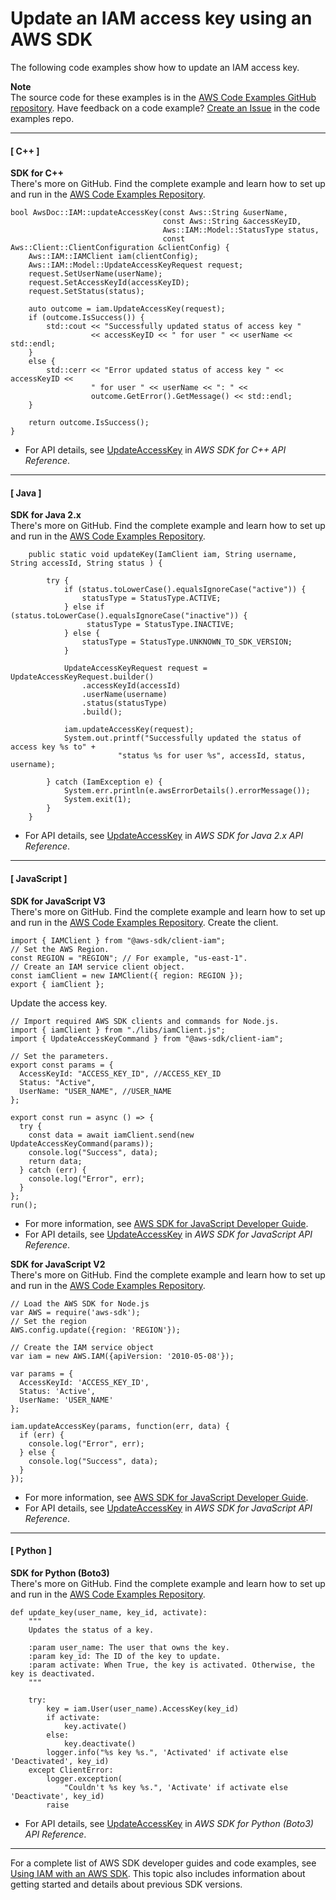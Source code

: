 # Update an IAM access key using an AWS SDK<a name="example_iam_UpdateAccessKey_section"></a>

The following code examples show how to update an IAM access key\.

**Note**  
The source code for these examples is in the [AWS Code Examples GitHub repository](https://github.com/awsdocs/aws-doc-sdk-examples)\. Have feedback on a code example? [Create an Issue](https://github.com/awsdocs/aws-doc-sdk-examples/issues/new/choose) in the code examples repo\. 

------
#### [ C\+\+ ]

**SDK for C\+\+**  
 There's more on GitHub\. Find the complete example and learn how to set up and run in the [AWS Code Examples Repository](https://github.com/awsdocs/aws-doc-sdk-examples/tree/main/cpp/example_code/iam#code-examples)\. 
  

```
bool AwsDoc::IAM::updateAccessKey(const Aws::String &userName,
                                  const Aws::String &accessKeyID,
                                  Aws::IAM::Model::StatusType status,
                                  const Aws::Client::ClientConfiguration &clientConfig) {
    Aws::IAM::IAMClient iam(clientConfig);
    Aws::IAM::Model::UpdateAccessKeyRequest request;
    request.SetUserName(userName);
    request.SetAccessKeyId(accessKeyID);
    request.SetStatus(status);

    auto outcome = iam.UpdateAccessKey(request);
    if (outcome.IsSuccess()) {
        std::cout << "Successfully updated status of access key "
                  << accessKeyID << " for user " << userName << std::endl;
    }
    else {
        std::cerr << "Error updated status of access key " << accessKeyID <<
                  " for user " << userName << ": " <<
                  outcome.GetError().GetMessage() << std::endl;
    }

    return outcome.IsSuccess();
}
```
+  For API details, see [UpdateAccessKey](https://docs.aws.amazon.com/goto/SdkForCpp/iam-2010-05-08/UpdateAccessKey) in *AWS SDK for C\+\+ API Reference*\. 

------
#### [ Java ]

**SDK for Java 2\.x**  
 There's more on GitHub\. Find the complete example and learn how to set up and run in the [AWS Code Examples Repository](https://github.com/awsdocs/aws-doc-sdk-examples/tree/main/javav2/example_code/iam#readme)\. 
  

```
    public static void updateKey(IamClient iam, String username, String accessId, String status ) {

        try {
            if (status.toLowerCase().equalsIgnoreCase("active")) {
                statusType = StatusType.ACTIVE;
            } else if (status.toLowerCase().equalsIgnoreCase("inactive")) {
                 statusType = StatusType.INACTIVE;
            } else {
                statusType = StatusType.UNKNOWN_TO_SDK_VERSION;
            }

            UpdateAccessKeyRequest request = UpdateAccessKeyRequest.builder()
                .accessKeyId(accessId)
                .userName(username)
                .status(statusType)
                .build();

            iam.updateAccessKey(request);
            System.out.printf("Successfully updated the status of access key %s to" +
                        "status %s for user %s", accessId, status, username);

        } catch (IamException e) {
            System.err.println(e.awsErrorDetails().errorMessage());
            System.exit(1);
        }
    }
```
+  For API details, see [UpdateAccessKey](https://docs.aws.amazon.com/goto/SdkForJavaV2/iam-2010-05-08/UpdateAccessKey) in *AWS SDK for Java 2\.x API Reference*\. 

------
#### [ JavaScript ]

**SDK for JavaScript V3**  
 There's more on GitHub\. Find the complete example and learn how to set up and run in the [AWS Code Examples Repository](https://github.com/awsdocs/aws-doc-sdk-examples/tree/main/javascriptv3/example_code/iam#code-examples)\. 
Create the client\.  

```
import { IAMClient } from "@aws-sdk/client-iam";
// Set the AWS Region.
const REGION = "REGION"; // For example, "us-east-1".
// Create an IAM service client object.
const iamClient = new IAMClient({ region: REGION });
export { iamClient };
```
Update the access key\.  

```
// Import required AWS SDK clients and commands for Node.js.
import { iamClient } from "./libs/iamClient.js";
import { UpdateAccessKeyCommand } from "@aws-sdk/client-iam";

// Set the parameters.
export const params = {
  AccessKeyId: "ACCESS_KEY_ID", //ACCESS_KEY_ID
  Status: "Active",
  UserName: "USER_NAME", //USER_NAME
};

export const run = async () => {
  try {
    const data = await iamClient.send(new UpdateAccessKeyCommand(params));
    console.log("Success", data);
    return data;
  } catch (err) {
    console.log("Error", err);
  }
};
run();
```
+  For more information, see [AWS SDK for JavaScript Developer Guide](https://docs.aws.amazon.com/sdk-for-javascript/v3/developer-guide/iam-examples-managing-access-keys.html#iam-examples-managing-access-keys-updating)\. 
+  For API details, see [UpdateAccessKey](https://docs.aws.amazon.com/AWSJavaScriptSDK/v3/latest/clients/client-iam/classes/updateaccesskeycommand.html) in *AWS SDK for JavaScript API Reference*\. 

**SDK for JavaScript V2**  
 There's more on GitHub\. Find the complete example and learn how to set up and run in the [AWS Code Examples Repository](https://github.com/awsdocs/aws-doc-sdk-examples/tree/main/javascript/example_code/iam#code-examples)\. 
  

```
// Load the AWS SDK for Node.js
var AWS = require('aws-sdk');
// Set the region 
AWS.config.update({region: 'REGION'});

// Create the IAM service object
var iam = new AWS.IAM({apiVersion: '2010-05-08'});

var params = {
  AccessKeyId: 'ACCESS_KEY_ID',
  Status: 'Active',
  UserName: 'USER_NAME'
};

iam.updateAccessKey(params, function(err, data) {
  if (err) {
    console.log("Error", err);
  } else {
    console.log("Success", data);
  }
});
```
+  For more information, see [AWS SDK for JavaScript Developer Guide](https://docs.aws.amazon.com/sdk-for-javascript/v2/developer-guide/iam-examples-managing-access-keys.html#iam-examples-managing-access-keys-updating)\. 
+  For API details, see [UpdateAccessKey](https://docs.aws.amazon.com/goto/AWSJavaScriptSDK/iam-2010-05-08/UpdateAccessKey) in *AWS SDK for JavaScript API Reference*\. 

------
#### [ Python ]

**SDK for Python \(Boto3\)**  
 There's more on GitHub\. Find the complete example and learn how to set up and run in the [AWS Code Examples Repository](https://github.com/awsdocs/aws-doc-sdk-examples/tree/main/python/example_code/iam/iam_basics#code-examples)\. 
  

```
def update_key(user_name, key_id, activate):
    """
    Updates the status of a key.

    :param user_name: The user that owns the key.
    :param key_id: The ID of the key to update.
    :param activate: When True, the key is activated. Otherwise, the key is deactivated.
    """

    try:
        key = iam.User(user_name).AccessKey(key_id)
        if activate:
            key.activate()
        else:
            key.deactivate()
        logger.info("%s key %s.", 'Activated' if activate else 'Deactivated', key_id)
    except ClientError:
        logger.exception(
            "Couldn't %s key %s.", 'Activate' if activate else 'Deactivate', key_id)
        raise
```
+  For API details, see [UpdateAccessKey](https://docs.aws.amazon.com/goto/boto3/iam-2010-05-08/UpdateAccessKey) in *AWS SDK for Python \(Boto3\) API Reference*\. 

------

For a complete list of AWS SDK developer guides and code examples, see [Using IAM with an AWS SDK](sdk-general-information-section.md)\. This topic also includes information about getting started and details about previous SDK versions\.